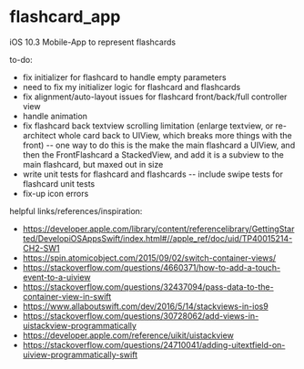 # flashcard_app
iOS 10.3 Mobile-App to represent flashcards

to-do:
- fix initializer for flashcard to handle empty parameters
- need to fix my initializer logic for flashcard and flashcards
- fix alignment/auto-layout issues for flashcard front/back/full controller view
- handle animation
- fix flashcard back textview scrolling limitation (enlarge textview, or re-architect whole card back to UIView, which breaks more things with the front)
-- one way to do this is the make the main flashcard a UIView, and then the FrontFlashcard a StackedView, and add it is a subview to the main flashcard, but maxed out in size
- write unit tests for flashcard and flashcards
-- include swipe tests for flashcard unit tests
- fix-up icon errors

helpful links/references/inspiration:
- https://developer.apple.com/library/content/referencelibrary/GettingStarted/DevelopiOSAppsSwift/index.html#//apple_ref/doc/uid/TP40015214-CH2-SW1
- https://spin.atomicobject.com/2015/09/02/switch-container-views/
- https://stackoverflow.com/questions/4660371/how-to-add-a-touch-event-to-a-uiview
- https://stackoverflow.com/questions/32437094/pass-data-to-the-container-view-in-swift
- https://www.allaboutswift.com/dev/2016/5/14/stackviews-in-ios9
- https://stackoverflow.com/questions/30728062/add-views-in-uistackview-programmatically
- https://developer.apple.com/reference/uikit/uistackview
- https://stackoverflow.com/questions/24710041/adding-uitextfield-on-uiview-programmatically-swift
